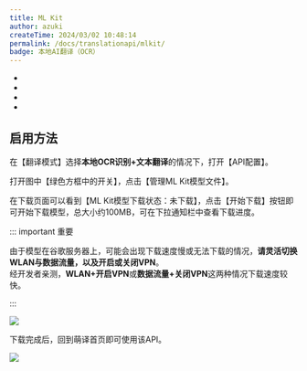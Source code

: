 ```yaml
---
title: ML Kit
author: azuki
createTime: 2024/03/02 10:48:14
permalink: /docs/translationapi/mlkit/
badge: 本地AI翻译（OCR）
---
```


- <Badge type="cimportant" text="是否需要网络：否" />
- <Badge type="tip" text="是否需要申请API Key：否" />
- <Badge type="warning" text="支持的翻译模式：OCR" />
- <Badge type="danger" text="翻译质量：★（1星）" />

## 启用方法

在【翻译模式】选择**本地OCR识别+文本翻译**的情况下，打开【API配置】。

打开图中【绿色方框中的开关】，点击【管理ML Kit模型文件】。

在下载页面可以看到【ML Kit模型下载状态：未下载】，点击【开始下载】按钮即可开始下载模型，总大小约100MB，可在下拉通知栏中查看下载进度。

::: important 重要

由于模型在谷歌服务器上，可能会出现下载速度慢或无法下载的情况，**请灵活切换WLAN与数据流量，以及开启或关闭VPN**。  
经开发者亲测，**WLAN+开启VPN**或**数据流量+关闭VPN**这两种情况下载速度较快。

:::

<img src="https://img.moetranslate.top/mlkit_step_1.jpg"/>

下载完成后，回到萌译首页即可使用该API。

<img src="https://img.moetranslate.top/mlkit_step_2.jpg"/>
